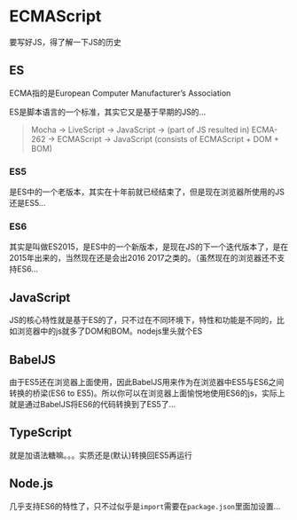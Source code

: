 # ECMAScript

要写好JS，得了解一下JS的历史

## ES

ECMA指的是European Computer Manufacturer’s Association

ES是脚本语言的一个标准，其实它又是基于早期的JS的...

> Mocha -> LiveScript -> JavaScript -> (part of JS resulted in) ECMA-262 -> ECMAScript -> JavaScript (consists of ECMAScript + DOM + BOM)

### ES5

是ES中的一个老版本，其实在十年前就已经结束了，但是现在浏览器所使用的JS还是ES5...

### ES6

其实是叫做ES2015，是ES中的一个新版本，是现在JS的下一个迭代版本了，是在2015年出来的，当然现在还是会出2016 2017之类的。（虽然现在的浏览器还不支持ES6...

## JavaScript

JS的核心特性就是基于ES的了，只不过在不同环境下，特性和功能是不同的，比如浏览器中的js就多了DOM和BOM。nodejs里头就个ES

## BabelJS

由于ES5还在浏览器上面使用，因此BabelJS用来作为在浏览器中ES5与ES6之间转换的桥梁(ES6 to ES5)。所以你可以在浏览器上面愉悦地使用ES6的js，实际上就是通过BabelJS将ES6的代码转换到了ES5了...

## TypeScript

就是加语法糖嘛。。。实质还是(默认)转换回ES5再运行

## Node.js

几乎支持ES6的特性了，只不过似乎是`import`需要在`package.json`里面加设置...
